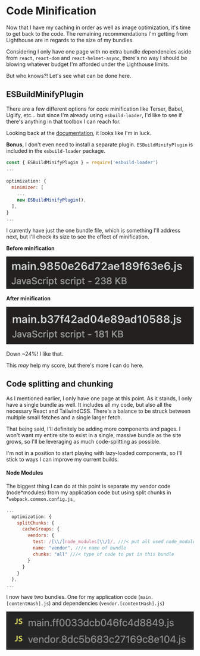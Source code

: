 # Code Minification

Now that I have my caching in order as well as image optimization, it's time to get back to the code. The remaining recommendations I'm getting from Lighthouse are in regards to the size of my bundles.

Considering I only have one page with no extra bundle dependencies aside from `react`, `react-dom` and `react-helmet-async`, there's no way I should be blowing whatever budget I'm afforded under the Lighthouse limits.

But who knows?! Let's see what can be done here.

## ESBuildMinifyPlugin

There are a few different options for code minification like Terser, Babel, Uglify, etc... but since I'm already using `esbuild-loader`, I'd like to see if there's anything in that toolbox I can reach for.

Looking back at the [documentation](https://github.com/privatenumber/esbuild-loader#js-minification-eg-terser), it looks like I'm in luck.

**Bonus**, I don't even need to install a separate plugin. `ESBuildMinifyPlugin` is included in the `esbuild-loader` package.

```js
const { ESBuildMinifyPlugin } = require('esbuild-loader')
...

optimization: {
  minimizer: [
    ...
    new ESBuildMinifyPlugin(),
  ],
}
...
```

I currently have just the one bundle file, which is something I'll address next, but I'll check its size to see the effect of minification.

**Before minification**

![238KB before minification](before-min.png)

**After minification**

![181KB after minification](after-min.png)

Down ~24%! I like that.

This _may_ help my score, but there's more I can do here.

## Code splitting and chunking

As I mentioned earlier, I only have one page at this point. As it stands, I only have a single bundle as well. It includes all my code, but also all the necessary React and TailwindCSS. There's a balance to be struck between multiple small fetches and a single larger fetch.

That being said, I'll definitely be adding more components and pages. I won't want my entire site to exist in a single, massive bundle as the site grows, so I'll be leveraging as much code-splitting as possible.

I'm not in a position to start playing with lazy-loaded components, so I'll stick to ways I can improve my current builds.

#### Node Modules

The biggest thing I can do at this point is separate my vendor code (node*modules) from my application code but using split chunks in *`webpack.common.config.js`\_

```js
...
  optimization: {
    splitChunks: {
      cacheGroups: {
        vendors: {
          test: /[\\/]node_modules[\\/]/, ///< put all used node_modules modules in this chunk
          name: "vendor", ///< name of bundle
          chunks: "all" ///< type of code to put in this bundle
        }
      }
    }
  },
...
```

I now have two bundles. One for my application code (`main.[contentHash].js`) and dependencies (`vendor.[contentHash].js`)

![Separate main and vendor bundles](split-chunks.png)
